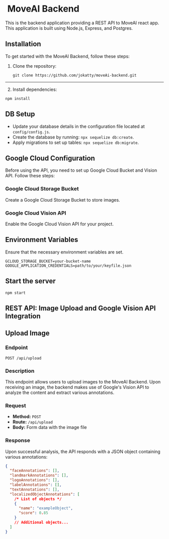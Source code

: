 #  MoveAI Backend

This is the backend application providing a REST API to MoveAI react app. This application is built using Node.js, Express, and Postgres.

## Installation

To get started with the MoveAI Backend, follow these steps:

1. Clone the repository:
   ```
   git clone https://github.com/jokatty/moveAi-backend.git
   ```

<hr/>

2. Install dependencies:

```
npm install
```

## DB Setup

- Update your database details in the configuration file located at `config/config.js`.
- Create the database by running: `npx sequelize db:create`.
- Apply migrations to set up tables: `npx sequelize db:migrate`.

## Google Cloud Configuration

Before using the API, you need to set up Google Cloud Bucket and Vision API. Follow these steps:

### Google Cloud Storage Bucket

Create a Google Cloud Storage Bucket to store images.

### Google Cloud Vision API

Enable the Google Cloud Vision API for your project.

## Environment Variables

Ensure that the necessary environment variables are set.

```env
GCLOUD_STORAGE_BUCKET=your-bucket-name
GOOGLE_APPLICATION_CREDENTIALS=path/to/your/keyfile.json
```

## Start the server

```
npm start
```

## REST API: Image Upload and Google Vision API Integration

## Upload Image

### Endpoint

`POST /api/upload`

### Description

This endpoint allows users to upload images to the MoveAI Backend. Upon receiving an image, the backend makes use of Google's Vision API to analyze the content and extract various annotations.

### Request

- **Method:** `POST`
- **Route:** `/api/upload`
- **Body:** Form data with the image file

### Response

Upon successful analysis, the API responds with a JSON object containing various annotations:

```json
{
  "faceAnnotations": [],
  "landmarkAnnotations": [],
  "logoAnnotations": [],
  "labelAnnotations": [],
  "textAnnotations": [],
  "localizedObjectAnnotations": [
    /* List of objects */
    {
      "name": "exampleObject",
      "score": 0.85
    }
    // Additional objects...
  ]
}
```
